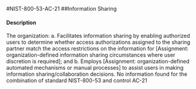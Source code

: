 #NIST-800-53-AC-21
##Information Sharing
#### Description
The organization:
  a.  Facilitates information sharing by enabling authorized users to determine whether access authorizations assigned to the sharing partner match the access restrictions on the information for [Assignment: organization-defined information sharing circumstances where user discretion is required]; and
  b.  Employs [Assignment: organization-defined automated mechanisms or manual processes] to assist users in making information sharing/collaboration decisions.
No information found for the combination of standard NIST-800-53 and control AC-21
